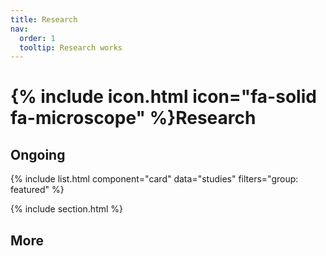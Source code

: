 ```yaml
---
title: Research
nav:
  order: 1
  tooltip: Research works
---
```


# {% include icon.html icon="fa-solid fa-microscope" %}Research

## Ongoing

{% include list.html component="card" data="studies" filters="group: featured" %}

{% include section.html %}

## More

<!--
{% include list.html component="card" data="studies" filters="group: " style="small" %}
-->
